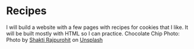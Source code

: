 # Recipes
I will build a website with a few pages with recipes for cookies that I like.
It will be built mostly with HTML so I can practice.
Chocolate Chip Photo: Photo by <a href="https://unsplash.com/@shaktirajpurohit?utm_source=unsplash&utm_medium=referral&utm_content=creditCopyText">Shakti Rajpurohit</a> on <a href="https://unsplash.com/s/photos/chocolate-chip-cookies?utm_source=unsplash&utm_medium=referral&utm_content=creditCopyText">Unsplash</a>
  